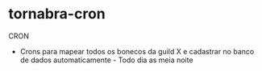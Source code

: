 # tornabra-cron

CRON


- Crons para mapear todos os bonecos da guild X e cadastrar no banco de dados automaticamente - Todo dia as meia noite


